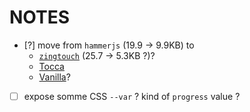 # NOTES

- [?] move from `hammerjs` (19.9 -> 9.9KB) to
  - [`zingtouch`](https://github.com/zingchart/zingtouch) (25.7 -> 5.3KB ?)?
  - [Tocca](https://gianlucaguarini.com/Tocca.js/)
  - [Vanilla](https://css-tricks.com/simple-swipe-with-vanilla-javascript/)?
- [ ] expose somme CSS `--var` ? kind of `progress` value ?
